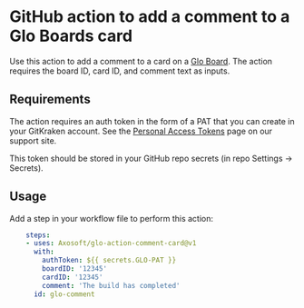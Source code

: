 # GitHub action to add a comment to a Glo Boards card

Use this action to add a comment to a card on a [Glo Board](https://www.gitkraken.com/glo).
The action requires the board ID, card ID, and comment text as inputs.

## Requirements
The action requires an auth token in the form of a PAT that you can create in your GitKraken account.
See the [Personal Access Tokens](https://support.gitkraken.com/developers/pats/) page on our support site.

This token should be stored in your GitHub repo secrets (in repo Settings -> Secrets).

## Usage
Add a step in your workflow file to perform this action:
```yaml
    steps:
    - uses: Axosoft/glo-action-comment-card@v1
      with:
        authToken: ${{ secrets.GLO-PAT }}
        boardID: '12345'
        cardID: '12345'
        comment: 'The build has completed'
      id: glo-comment
```
